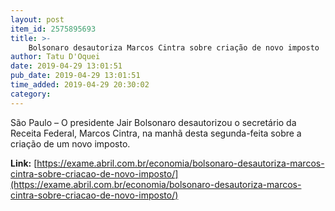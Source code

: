 ```yaml
---
layout: post
item_id: 2575895693
title: >-
    Bolsonaro desautoriza Marcos Cintra sobre criação de novo imposto
author: Tatu D'Oquei
date: 2019-04-29 13:01:51
pub_date: 2019-04-29 13:01:51
time_added: 2019-04-29 20:30:02
category: 
---
```


São Paulo – O presidente Jair Bolsonaro desautorizou o secretário da Receita Federal, Marcos Cintra, na manhã desta segunda-feita sobre a criação de um novo imposto.

**Link:** [https://exame.abril.com.br/economia/bolsonaro-desautoriza-marcos-cintra-sobre-criacao-de-novo-imposto/](https://exame.abril.com.br/economia/bolsonaro-desautoriza-marcos-cintra-sobre-criacao-de-novo-imposto/)

